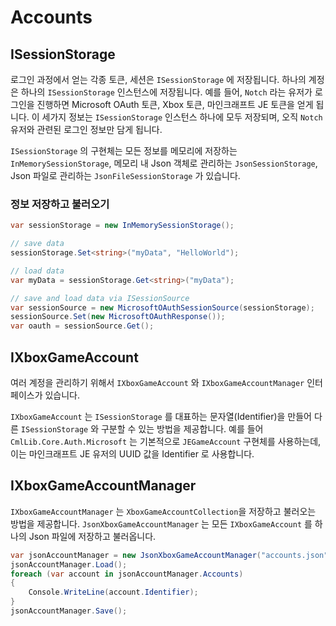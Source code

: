 # Accounts

## ISessionStorage

로그인 과정에서 얻는 각종 토큰, 세션은 `ISessionStorage` 에 저장됩니다. 하나의 계정은 하나의 `ISessionStorage` 인스턴스에 저장됩니다. 예를 들어, `Notch` 라는 유저가 로그인을 진행하면 Microsoft OAuth 토큰, Xbox 토큰, 마인크래프트 JE 토큰을 얻게 됩니다. 이 세가지 정보는 `ISessionStorage` 인스턴스 하나에 모두 저장되며, 오직 `Notch` 유저와 관련된 로그인 정보만 담게 됩니다.  

`ISessionStorage` 의 구현체는 모든 정보를 메모리에 저장하는 `InMemorySessionStorage`, 메모리 내 Json 객체로 관리하는 `JsonSessionStorage`, Json 파일로 관리하는 `JsonFileSessionStorage` 가 있습니다. 

### 정보 저장하고 불러오기

```csharp
var sessionStorage = new InMemorySessionStorage();

// save data
sessionStorage.Set<string>("myData", "HelloWorld");

// load data
var myData = sessionStorage.Get<string>("myData");

// save and load data via ISessionSource
var sessionSource = new MicrosoftOAuthSessionSource(sessionStorage);
sessionSource.Set(new MicrosoftOAuthResponse());
var oauth = sessionSource.Get();
```

## IXboxGameAccount

여러 계정을 관리하기 위해서 `IXboxGameAccount` 와 `IXboxGameAccountManager` 인터페이스가 있습니다.

`IXboxGameAccount` 는 `ISessionStorage` 를 대표하는 문자열(Identifier)을 만들어 다른 `ISessionStorage` 와 구분할 수 있는 방법을 제공합니다. 예를 들어 `CmlLib.Core.Auth.Microsoft` 는 기본적으로 `JEGameAccount` 구현체를 사용하는데, 이는 마인크래프트 JE 유저의 UUID 값을 Identifier 로 사용합니다. 

## IXboxGameAccountManager

`IXboxGameAccountManager` 는 `XboxGameAccountCollection`을 저장하고 불러오는 방법을 제공합니다. `JsonXboxGameAccountManager` 는 모든 `IXboxGameAccount` 를 하나의 Json 파일에 저장하고 불러옵니다. 

```csharp
var jsonAccountManager = new JsonXboxGameAccountManager("accounts.json", JEGameAccount.FromSessionStorage);
jsonAccountManager.Load();
foreach (var account in jsonAccountManager.Accounts)
{
    Console.WriteLine(account.Identifier);
}
jsonAccountManager.Save();
```
